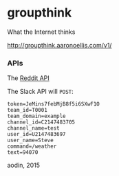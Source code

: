 # groupthink
What the Internet thinks

http://groupthink.aaronoellis.com/v1/

### APIs

The [Reddit API](http://www.reddit.com/dev/api)

The Slack API will `POST`:

    token=JeMins7febMjB8f5i6SXwF1O
    team_id=T0001
    team_domain=example
    channel_id=C2147483705
    channel_name=test
    user_id=U2147483697
    user_name=Steve
    command=/weather
    text=94070

aodin, 2015
